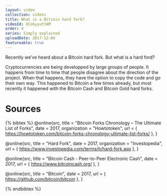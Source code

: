 ```yaml
---
layout: video
collection: videos
title: What is a Bitcoin hard fork?
videoId: XCo6yyutYAM
order: 4
series: Simply explained
uploadDate: 2017-12-04
featureable: true
---
```


Recently we’ve heard about a Bitcoin hard fork. But what is a hard ford?

Cryptocurrencies are being developped by large groups of people. It happens from time to time that people disagree about the direction of the project. When that happens, they have the option to copy the code and go their own way. This happened to Bitcoin a few times already, but most recently it happened with the Bitcoin Cash and Bitcoin Gold hard forks.

# Sources

{% bibtex %}
@online{src,
    title = "Bitcoin Forks Chronology – The Ultimate List of Forks",
    date = 2017,
    organization = "Howtotoken",
    url = { https://howtotoken.com/bitcoin-forks-chronology-ultimate-list-forks/ },
}

@online{src,
    title = "Hard Fork",
    date = 2017,
    organization = "Investopedia",
    url = { https://www.investopedia.com/terms/h/hard-fork.asp },
}

@online{src,
    title = "Bitcoin Cash - Peer-to-Peer Electronic Cash",
    date = 2017,
    url = { https://www.bitcoincash.org/ },
}

@online{src,
    title = "Bitcoin",
    date = 2017,
    url = { https://github.com/bitcoin/bitcoin },
}

{% endbibtex %}